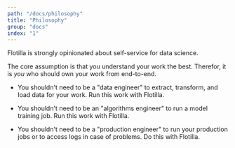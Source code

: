 ```yaml
---
path: "/docs/philosophy"
title: "Philosophy"
group: "docs"
index: "1"
---
```


Flotilla is strongly opinionated about self-service for data science.

The core assumption is that you understand your work the best. Therefor, it is _you_ who should own your work from end-to-end.

* You shouldn't need to be a "data engineer" to extract, transform, and load data for your work. Run this work with Flotilla.

* You shouldn't need to be an "algorithms engineer" to run a model training job. Run this work with Flotilla.

* You shouldn't need to be a "production engineer" to run your production jobs or to access logs in case of problems. Do this with Flotilla.

